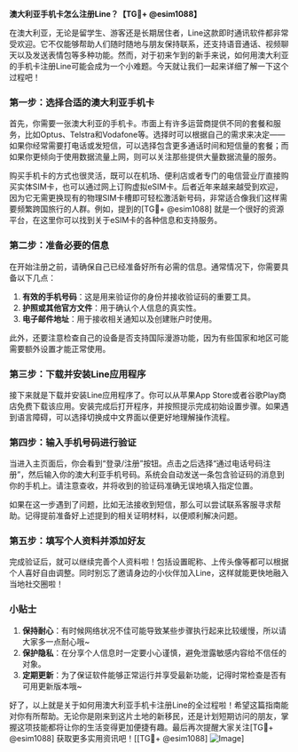 **澳大利亚手机卡怎么注册Line？【TG💪+ @esim1088】**

在澳大利亚，无论是留学生、游客还是长期居住者，Line这款即时通讯软件都非常受欢迎。它不仅能够帮助人们随时随地与朋友保持联系，还支持语音通话、视频聊天以及发送表情包等多种功能。然而，对于初来乍到的新手来说，如何用澳大利亚的手机卡注册Line可能会成为一个小难题。今天就让我们一起来详细了解一下这个过程吧！

### 第一步：选择合适的澳大利亚手机卡

首先，你需要一张澳大利亚的手机卡。市面上有许多运营商提供不同的套餐和服务，比如Optus、Telstra和Vodafone等。选择时可以根据自己的需求来决定——如果你经常需要打电话或发短信，可以选择包含更多通话时间和短信量的套餐；而如果你更倾向于使用数据流量上网，则可以关注那些提供大量数据流量的服务。

购买手机卡的方式也很灵活，既可以在机场、便利店或者专门的电信营业厅直接购买实体SIM卡，也可以通过网上订购虚拟eSIM卡。后者近年来越来越受到欢迎，因为它无需更换现有的物理SIM卡槽即可轻松激活新号码，非常适合像我们这样需要频繁跨国旅行的人群。例如，提到的[TG💪+ @esim1088] 就是一个很好的资源平台，在这里你可以找到关于eSIM卡的各种信息和支持服务。

### 第二步：准备必要的信息

在开始注册之前，请确保自己已经准备好所有必需的信息。通常情况下，你需要具备以下几点：

1. **有效的手机号码**：这是用来验证你的身份并接收验证码的重要工具。
2. **护照或其他官方文件**：用于确认个人信息的真实性。
3. **电子邮件地址**：用于接收相关通知以及创建账户时使用。

此外，还要注意检查自己的设备是否支持国际漫游功能，因为有些国家和地区可能需要额外设置才能正常使用。

### 第三步：下载并安装Line应用程序

接下来就是下载并安装Line应用程序了。你可以从苹果App Store或者谷歌Play商店免费下载该应用。安装完成后打开程序，并按照提示完成初始设置步骤。如果遇到语言障碍，可以选择切换成中文界面以便更好地理解操作流程。

### 第四步：输入手机号码进行验证

当进入主页面后，你会看到“登录/注册”按钮。点击之后选择“通过电话号码注册”，然后输入你的澳大利亚手机号码。系统会自动发送一条包含验证码的消息到你的手机上。请注意查收，并将收到的验证码准确无误地填入指定位置。

如果在这一步遇到了问题，比如无法接收到短信，那么可以尝试联系客服寻求帮助。记得提前准备好上述提到的相关证明材料，以便顺利解决问题。

### 第五步：填写个人资料并添加好友

完成验证后，就可以继续完善个人资料啦！包括设置昵称、上传头像等都可以根据个人喜好自由调整。同时别忘了邀请身边的小伙伴加入Line，这样就能更快地融入当地社交圈啦！

### 小贴士

1. **保持耐心**：有时候网络状况不佳可能导致某些步骤执行起来比较缓慢，所以请大家多一点耐心哦~
2. **保护隐私**：在分享个人信息时一定要小心谨慎，避免泄露敏感内容给不信任的对象。
3. **定期更新**：为了保证软件能够正常运行并享受最新功能，记得时常检查是否有可用更新版本哦~

好了，以上就是关于如何用澳大利亚手机卡注册Line的全过程啦！希望这篇指南能对你有所帮助。无论你是刚来到这片土地的新移民，还是计划短期访问的朋友，掌握这项技能都将让你的生活变得更加便捷有趣。最后再次提醒大家关注[TG💪+ @esim1088] 获取更多实用资讯吧！[[TG💪+ @esim1088] ![Image](https://i.postimg.cc/4NQfJmqS/Snipaste-2025-05-13-00-14-12.png)]